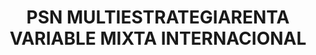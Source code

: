 ---
layout: fund
title: PSN MULTIESTRATEGIARENTA VARIABLE MIXTA INTERNACIONAL
isin: ES0172053003
---